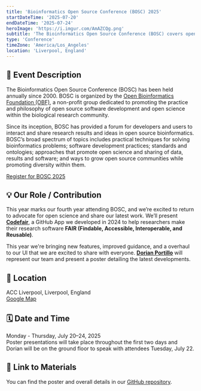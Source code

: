 ```yaml
---
title: 'Bioinformatics Open Source Conference (BOSC) 2025'
startDateTime: '2025-07-20'
endDateTime: '2025-07-24'
heroImage: 'https://i.imgur.com/AmAZCQg.png'
subtitle: 'The Bioinformatics Open Source Conference (BOSC) covers open source bioinformatics and open science.'
type: 'Conference'
timeZone: 'America/Los_Angeles'
location: 'Liverpool, England'
---
```


## 📝 Event Description

The Bioinformatics Open Source Conference (BOSC) has been held annually since 2000. BOSC is organized by the [Open Bioinformatics Foundation (OBF)](https://www.open-bio.org/wiki/Main_Page), a non-profit group dedicated to promoting the practice and philosophy of open source software development and open science within the biological research community.

Since its inception, BOSC has provided a forum for developers and users to interact and share research results and ideas in open source bioinformatics. BOSC’s broad spectrum of topics includes practical techniques for solving bioinformatics problems; software development practices; standards and ontologies; approaches that promote open science and sharing of data, results and software; and ways to grow open source communities while promoting diversity within them.

[Register for BOSC 2025](https://www.open-bio.org/events/bosc-2025/)

## 💡 Our Role / Contribution

This year marks our fourth year attending BOSC, and we’re excited to return to advocate for open science and share our latest work. We’ll present **[Codefair](/codefair)**, a GitHub App we developed in 2024 to help researchers make their research software **FAIR (Findable, Accessible, Interoperable, and Reusable)**.

This year we're bringing new features, improved guidance, and a overhaul to our UI that we are excited to share with everyone.
**[Dorian Portillo](/team#Dorian-Portillo)** will represent our team and present a poster detailing the latest developments.

## 📍 Location

ACC Liverpool, Liverpool, England  
[Google Map](https://maps.app.goo.gl/jTpnAjEFYaABb5fo6)

## 🗓 Date and Time

Monday - Thursday, July 20–24, 2025  
Poster presentations will take place throughout the first two days and Dorian will be on the ground floor to speak with attendees Tuesday, July 22.

## 🔗 Link to Materials

You can find the poster and overall details in our [GitHub repository](https://github.com/fairdataihub/codefair-BOSC-2025).
